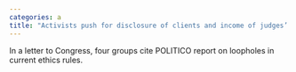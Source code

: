 ```yaml
---
categories: a
title: "Activists push for disclosure of clients and income of judges’ spouses"
---
```

In a letter to Congress, four groups cite POLITICO report on loopholes in current ethics rules.